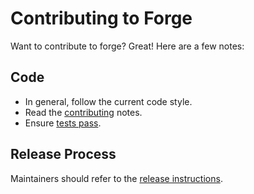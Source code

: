 Contributing to Forge
=====================

Want to contribute to forge? Great! Here are a few notes:

Code
----

* In general, follow the current code style.
* Read the [contributing](./README.md#contributing) notes.
* Ensure [tests pass](./README.md#testing).

Release Process
---------------

Maintainers should refer to the [release instructions](./RELEASE.md).

[Semantic Versioning]: http://semver.org/
